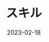 ---
order: 2
title: 'スキル'
# content: 'Next.jsという機能を使って1からブログの作成を始めます。タイトル、内容、日時を表示します。'
content: 'Java、SpringBoot、C言語、JavaScript、React、Next.js、Firebase、github'
date: '2023-02-18'
imagepath: '/images/skills.jpg'
---